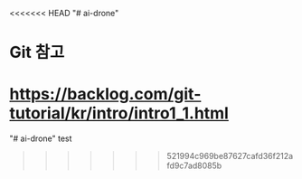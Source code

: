 <<<<<<< HEAD
"# ai-drone"

# Git 참고
https://backlog.com/git-tutorial/kr/intro/intro1_1.html 
=======
"# ai-drone" 
test
>>>>>>> 521994c969be87627cafd36f212afd9c7ad8085b
